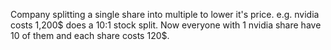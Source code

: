 Company splitting a single share into multiple to lower it's price. e.g. nvidia costs 1,200$ does a 10:1 stock split. Now everyone with 1 nvidia share have 10 of them and each share costs 120$.